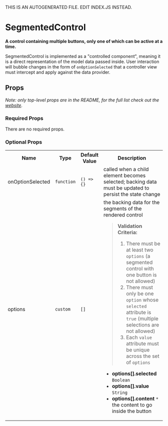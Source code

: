 THIS IS AN AUTOGENERATED FILE. EDIT INDEX.JS INSTEAD.

# SegmentedControl
__A control containing multiple buttons, only one of which can be active at a time.__

SegmentedControl is implemented as a "controlled component", meaning it is a direct representation of the model data passed inside. User interaction will bubble changes in the form of `onOptionSelected` that a controller view must intercept and apply against the data provider.

## Props

_Note: only top-level props are in the README, for the full list check out the [website](http://boundless.js.org/SegmentedControl#props)._

### Required Props

There are no required props.


### Optional Props

<table>
<tr>
<th>Name</th>
<th>Type</th>
<th>Default Value</th>
<th>Description</th>
</tr>

<tr>
<td>onOptionSelected</td>
<td><pre><code>function</code></pre></td>
<td><pre><code class="language-js">() => {}</code></pre></td>
<td>called when a child element becomes selected; backing data must be updated to persist the state change</td>
</tr>

<tr>
<td>options</td>
<td><pre><code>custom</code></pre></td>
<td><pre><code class="language-js">[]</code></pre></td>
<td>the backing data for the segments of the rendered control

> __Validation Criteria:__
>
> 1. There must be at least two `options` (a segmented control with one button is not allowed)
> 1. There must only be one `option` whose `selected` attribute is `true` (multiple selections are not allowed)
> 1. Each `value` attribute must be unique across the set of `options`

- __options[].selected__ `Boolean`
- __options[].value__ `String`
- __options[].content__ `*`
the content to go inside the button</td>
</tr>

</table>


